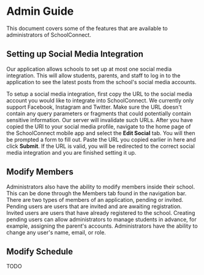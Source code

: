 # Admin Guide

This document covers some of the features that are available to administrators of SchoolConnect.

## Setting up Social Media Integration

Our application allows schools to set up at most one social media integration. This will allow students, parents, and staff to log in to the application to see the latest posts from the school's social media accounts.

To setup a social media integration, first copy the URL to the social media account you would like to integrate into SchoolConnect. We currently only support Facebook, Instagram and Twitter. Make sure the URL doesn't contain any query parameters or fragments that could potentially contain sensitive information. Our server will invalidate such URLs. After you have copied the URl to your social media profile, navigate to the home page of the SchoolConnect mobile app and select the **Edit Social** tab. You will then be prompted a form to fill out. Paste the URL you copied earlier in here and click **Submit**. If the URL is valid, you will be redirected to the correct social media integration and you are finished setting it up.

## Modify Members

Administrators also have the ability to modify members inside their school. This can be done through the Members tab found in the navigation bar. There are two types of members of an application, pending or invited. Pending users are users that are invited and are awaiting registration. Invited users are users that have already registered to the school. Creating pending users can allow administrators to manage students in advance, for example, assigning the parent's accounts. Administrators have the ability to change any user's name, email, or role.

## Modify Schedule

TODO
